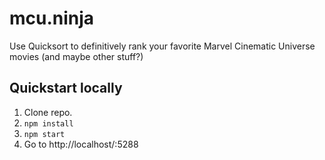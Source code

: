 # mcu.ninja
Use Quicksort to definitively rank your favorite Marvel Cinematic Universe movies (and maybe other stuff?)

## Quickstart locally
1. Clone repo.
2. `npm install`
3. `npm start`
4. Go to http://localhost/:5288
